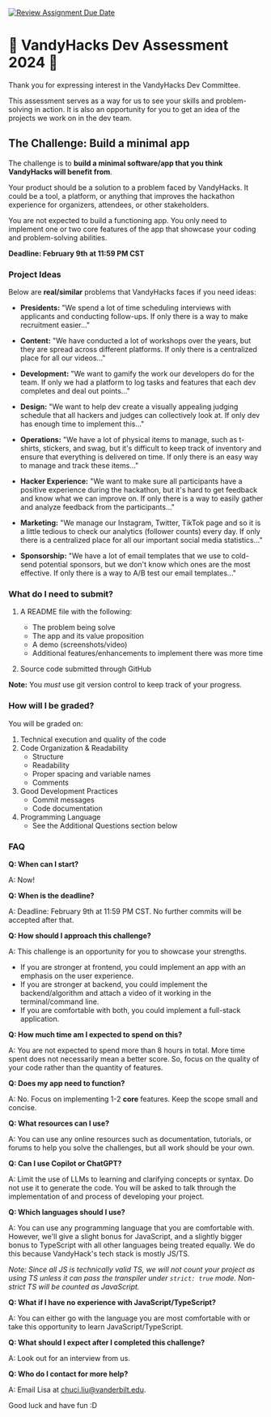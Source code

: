 [![Review Assignment Due Date](https://classroom.github.com/assets/deadline-readme-button-24ddc0f5d75046c5622901739e7c5dd533143b0c8e959d652212380cedb1ea36.svg)](https://classroom.github.com/a/w405bC70)
# 🚀 VandyHacks Dev Assessment 2024 🚀

Thank you for expressing interest in the VandyHacks Dev Committee.

This assessment serves as a way for us to see your skills and problem-solving in action. It is also an opportunity for you to get an idea of the projects we work on in the dev team.

## The Challenge: Build a minimal app

The challenge is to **build a minimal software/app that you think VandyHacks will benefit from**.

Your product should be a solution to a problem faced by VandyHacks. It could be a tool, a platform, or anything that improves the hackathon experience for organizers, attendees, or other stakeholders.

You are not expected to build a functioning app. You only need to implement one or two core features of the app that showcase your coding and problem-solving abilities.

**Deadline: February 9th at 11:59 PM CST**

### Project Ideas

Below are **real/similar** problems that VandyHacks faces if you need ideas:

- **Presidents:** "We spend a lot of time scheduling interviews with applicants and conducting follow-ups. If only there is a way to make recruitment easier..."

- **Content:** "We have conducted a lot of workshops over the years, but they are spread across different platforms. If only there is a centralized place for all our videos..."

- **Development:** "We want to gamify the work our developers do for the team. If only we had a platform to log tasks and features that each dev completes and deal out points..."

- **Design:** "We want to help dev create a visually appealing judging schedule that all hackers and judges can collectively look at. If only dev has enough time to implement this..."

- **Operations:** "We have a lot of physical items to manage, such as t-shirts, stickers, and swag, but it's difficult to keep track of inventory and ensure that everything is delivered on time. If only there is an easy way to manage and track these items..."

- **Hacker Experience:** "We want to make sure all participants have a positive experience during the hackathon, but it's hard to get feedback and know what we can improve on. If only there is a way to easily gather and analyze feedback from the participants..."

- **Marketing:** "We manage our Instagram, Twitter, TikTok page and so it is a little tedious to check our analytics (follower counts) every day. If only there is a centralized place for all our important social media statistics..."

- **Sponsorship:** "We have a lot of email templates that we use to cold-send potential sponsors, but we don't know which ones are the most effective. If only there is a way to A/B test our email templates..."

### What do I need to submit?

1.  A README file with the following:

    - The problem being solve
    - The app and its value proposition
    - A demo (screenshots/video)
    - Additional features/enhancements to implement there was more time

2.  Source code submitted through GitHub

**Note:** You _must_ use git version control to keep track of your progress.

### How will I be graded?

You will be graded on:

1. Technical execution and quality of the code
1. Code Organization & Readability
   - Structure
   - Readability
   - Proper spacing and variable names
   - Comments
1. Good Development Practices
   - Commit messages
   - Code documentation
1. Programming Language
   - See the Additional Questions section below

### FAQ

**Q: When can I start?**

A: Now!

**Q: When is the deadline?**

A: Deadline: February 9th at 11:59 PM CST. No further commits will be accepted after that.

**Q: How should I approach this challenge?**

A: This challenge is an opportunity for you to showcase your strengths.

- If you are stronger at frontend, you could implement an app with an emphasis on the user experience.
- If you are stronger at backend, you could implement the backend/algorithm and attach a video of it working in the terminal/command line.
- If you are comfortable with both, you could implement a full-stack application.

**Q: How much time am I expected to spend on this?**

A: You are not expected to spend more than 8 hours in total. More time spent does not necessarily mean a better score. So, focus on the quality of your code rather than the quantity of features.

**Q: Does my app need to function?**

A: No. Focus on implementing 1-2 **core** features. Keep the scope small and concise.

**Q: What resources can I use?**

A: You can use any online resources such as documentation, tutorials, or forums to help you solve the challenges, but all work should be your own.

**Q: Can I use Copilot or ChatGPT?**

A: Limit the use of LLMs to learning and clarifying concepts or syntax. Do not use it to generate the code. You will be asked to talk through the implementation of and process of developing your project.

**Q: Which languages should I use?**

A: You can use any programming language that you are comfortable with. However, we'll give a slight bonus for JavaScript, and a slightly bigger bonus to TypeScript with all other languages being treated equally. We do this because VandyHack's tech stack is mostly JS/TS.

_Note: Since all JS is technically valid TS, we will not count your project as using TS unless it can pass the transpiler under `strict: true` mode. Non-strict TS will be counted as JavaScript._

**Q: What if I have no experience with JavaScript/TypeScript?**

A: You can either go with the language you are most comfortable with or take this opportunity to learn JavaScript/TypeScript.

**Q: What should I expect after I completed this challenge?**

A: Look out for an interview from us.

**Q: Who do I contact for more help?**

A: Email Lisa at chuci.liu@vanderbilt.edu.

Good luck and have fun :D
